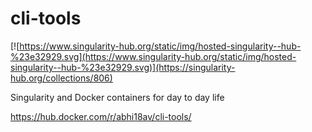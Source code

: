 # cli-tools

[![https://www.singularity-hub.org/static/img/hosted-singularity--hub-%23e32929.svg](https://www.singularity-hub.org/static/img/hosted-singularity--hub-%23e32929.svg)](https://singularity-hub.org/collections/806)

Singularity and Docker containers for day to day life


https://hub.docker.com/r/abhi18av/cli-tools/



